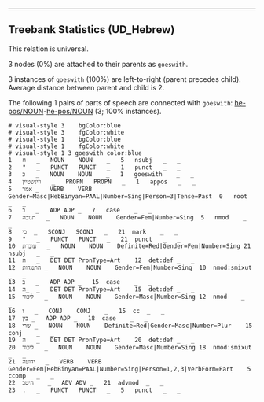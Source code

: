 

--------------------------------------------------------------------------------

## Treebank Statistics (UD_Hebrew)

This relation is universal.

3 nodes (0%) are attached to their parents as `goeswith`.

3 instances of `goeswith` (100%) are left-to-right (parent precedes child).
Average distance between parent and child is 2.

The following 1 pairs of parts of speech are connected with `goeswith`: [he-pos/NOUN]()-[he-pos/NOUN]() (3; 100% instances).


~~~ conllu
# visual-style 3	bgColor:blue
# visual-style 3	fgColor:white
# visual-style 1	bgColor:blue
# visual-style 1	fgColor:white
# visual-style 1 3 goeswith	color:blue
1	ח	_	NOUN	NOUN	_	5	nsubj	_	_
2	"	_	PUNCT	PUNCT	_	1	punct	_	_
3	כ	_	NOUN	NOUN	_	1	goeswith	_	_
4	ויינשטיין	_	PROPN	PROPN	_	1	appos	_	_
5	אמר	_	VERB	VERB	Gender=Masc|HebBinyan=PAAL|Number=Sing|Person=3|Tense=Past	0	root	_	_
6	ב	_	ADP	ADP	_	7	case	_	_
7	תגובה	_	NOUN	NOUN	Gender=Fem|Number=Sing	5	nmod	_	_
8	כי	_	SCONJ	SCONJ	_	21	mark	_	_
9	"	_	PUNCT	PUNCT	_	21	punct	_	_
10	עובדת	_	NOUN	NOUN	Definite=Red|Gender=Fem|Number=Sing	21	nsubj	_	_
11	ה	_	DET	DET	PronType=Art	12	det:def	_	_
12	התנגדות	_	NOUN	NOUN	Gender=Fem|Number=Sing	10	nmod:smixut	_	_
13	ב	_	ADP	ADP	_	15	case	_	_
14	ה_	_	DET	DET	PronType=Art	15	det:def	_	_
15	ליכוד	_	NOUN	NOUN	Gender=Masc|Number=Sing	12	nmod	_	_
16	ו	_	CONJ	CONJ	_	15	cc	_	_
17	בין	_	ADP	ADP	_	18	case	_	_
18	שרי	_	NOUN	NOUN	Definite=Red|Gender=Masc|Number=Plur	15	conj	_	_
19	ה	_	DET	DET	PronType=Art	20	det:def	_	_
20	ליכוד	_	NOUN	NOUN	Gender=Masc|Number=Sing	18	nmod:smixut	_	_
21	ידועה	_	VERB	VERB	Gender=Fem|HebBinyan=PAAL|Number=Sing|Person=1,2,3|VerbForm=Part	5	ccomp	_	_
22	היטב	_	ADV	ADV	_	21	advmod	_	_
23	.	_	PUNCT	PUNCT	_	5	punct	_	_

~~~


